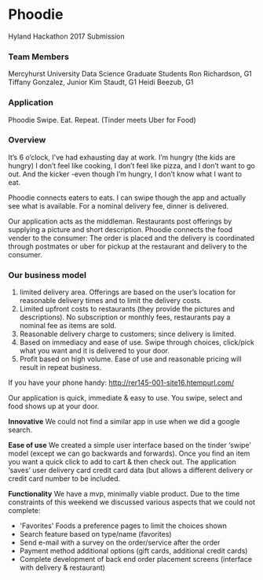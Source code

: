 # Phoodie

Hyland Hackathon 2017 Submission

### Team Members
Mercyhurst University
Data Science Graduate Students
Ron Richardson, G1
Tiffany Gonzalez, Junior
Kim Staudt, G1
Heidi Beezub, G1

### Application
Phoodie
Swipe. Eat. Repeat.
(Tinder meets Uber for Food)

### Overview
It’s 6 o’clock, I’ve had exhausting day at work.  I’m hungry (the kids are hungry) I don’t feel like cooking, I don’t feel like pizza, and I don’t want to go out.  And the kicker -even though I’m hungry, I don’t know what I want to eat. 

Phoodie connects eaters to eats.  I can swipe though the app and actually see what is available. For a nominal delivery fee, dinner is delivered. 

Our application acts as the middleman.  Restaurants post offerings by supplying a picture and short description.  Phoodie connects the food vender to the consumer:  The order is placed and the delivery is coordinated through postmates or uber for pickup at the restaurant and delivery to the consumer.

### Our business model
1.	limited delivery area.  Offerings are based on the user’s location for reasonable delivery times and to limit the delivery costs.
2.	Limited upfront costs to restaurants (they provide the pictures and descriptions).  No subscription or monthly fees, restaurants pay a nominal fee as items are sold.  
3.	Reasonable delivery charge to customers; since delivery is limited.
4.	Based on immediacy and ease of use.  Swipe through choices, click/pick what you want and it is delivered to your door.
5.	Profit based on high volume.  Ease of use and reasonable pricing will result in repeat business.  

If you have your phone handy: 
http://rer145-001-site16.htempurl.com/

Our application is quick, immediate & easy to use.  You swipe, select and food shows up at your door.

**Innovative**
We could not find a similar app in use when we did a google search.  

**Ease of use**
We created a simple user interface based on the tinder ‘swipe’ model (except we can go backwards and forwards).  Once you find an item you want a quick click to add to cart & then check out.  The application ‘saves’ user delivery card credit card data (but allows a different delivery or credit card number to be included.

**Functionality**
We have a mvp, minimally viable product.  Due to the time constraints of this weekend we discussed various aspects that we could not complete: 
* 'Favorites' Foods a preference pages to limit the choices shown
* Search feature based on type/name (favorites)
* Send e-mail with a survey on the order/service after the order
* Payment method additional options (gift cards, additional credit cards)
* Complete development of back end order placement screens (interface with delivery & restaurant)



